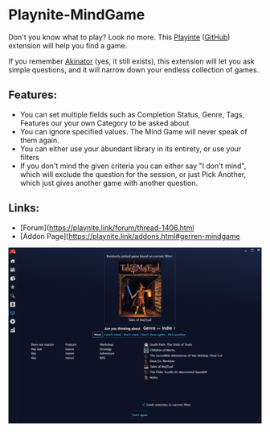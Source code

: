 # Playnite-MindGame
Don't you know what to play? Look no more. This [Playinte](https://playnite.link/) ([GitHub](https://github.com/JosefNemec/Playnite/)) extension will help you find a game.

If you remember [Akinator](https://en.akinator.com/) (yes, it still exists), this extension will let you ask simple questions, and it will narrow down your endless collection of games.

## Features:
* You can set multiple fields such as Completion Status, Genre, Tags, Features our your own Category to be asked about
* You can ignore specified values. The Mind Game will never speak of them again.
* You can either use your abundant library in its entirety, or use your filters
* If you don't mind the given criteria you can either say "I don't mind", which will exclude the question for the session, or just Pick Another, which just gives another game with another question.

## Links:
* [Forum](https://playnite.link/forum/thread-1406.html
* [Addon Page](https://playnite.link/addons.html#gerren-mindgame

![mindgame](https://raw.githubusercontent.com/Gerren/Playnite-MindGame/master/mindgame.png)
